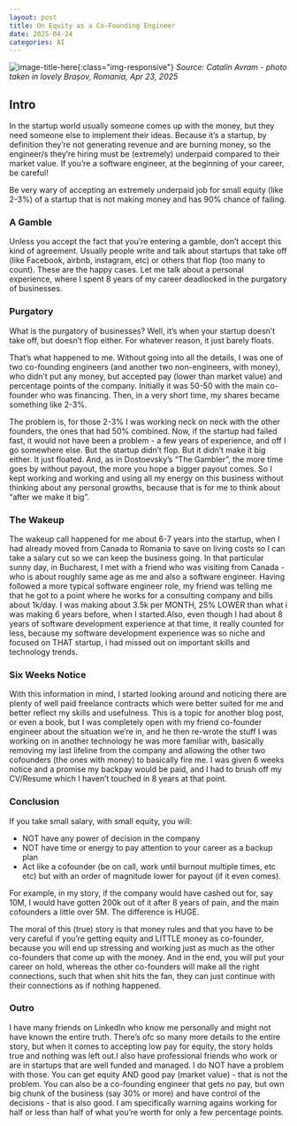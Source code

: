 ```yaml
---
layout: post
title: On Equity as a Co-Founding Engineer
date: 2025-04-24
categories: AI
---
```


![image-title-here](/assets/bv_2025_apr_23.jpeg){:class="img-responsive"}
*Source: Catalin Avram - photo taken in lovely Brașov, Romania, Apr 23, 2025*

## Intro
In the startup world usually someone comes up with the money, but they need someone else to implement their ideas. Because it’s a startup, by definition they’re not generating revenue and are burning money, so the engineer/s they’re hiring must be (extremely) underpaid compared to their market value. If you’re a software engineer, at the beginning of your career, be careful!

Be very wary of accepting an extremely underpaid job for small equity (like 2-3%) of a startup that is not making money and has 90% chance of failing.

### A Gamble
Unless you accept the fact that you’re entering a gamble, don’t accept this kind of agreement. Usually people write and talk about startups that take off (like Facebook, airbnb, instagram, etc) or others that flop (too many to count). These are the happy cases. Let me talk about a personal experience, where I spent 8 years of my career deadlocked in the purgatory of businesses. 

### Purgatory
What is the purgatory of businesses? Well, it’s when your startup doesn’t take off, but doesn’t flop either. For whatever reason, it just barely floats.

That’s what happened to me. Without going into all the details, I was one of two co-founding engineers (and another two non-engineers, with money), who didn’t put any money, but accepted pay (lower than market value) and percentage points of the company. Initially it was 50-50 with the main co-founder who was financing. Then, in a very short time, my shares became something like 2-3%.

The problem is, for those 2-3% I was working neck on neck with the other founders, the ones that had 50% combined. Now, if the startup had failed fast, it would not have been a problem - a few years of experience, and off I go somewhere else. But the startup didn’t flop. But it didn’t make it big either. It just floated. And, as in Dostoevsky’s “The Gambler”, the more time goes by without payout, the more you hope a bigger payout comes. So I kept working and working and using all my energy on this business without thinking about any personal growths, because that is for me to think about “after we make it big”.

### The Wakeup
The wakeup call happened for me about 6-7 years into the startup, when I had already moved from Canada to Romania to save on living costs so I can take a salary cut so we can keep the business going. In that particular sunny day, in Bucharest, I met with a friend who was visiting from Canada - who is about roughly same age as me and also a software engineer. Having followed a more typical software engineer role, my friend was telling me that he got to a point where he works for a consulting company and bills about 1k/day. I was making about 3.5k per MONTH, 25% LOWER than what i was making 6 years before, when I started.Also, even though I had about 8 years of software development experience at that time, it really counted for less, because my software development experience was so niche and focused on THAT startup, i had missed out on important skills and technology trends.

### Six Weeks Notice
With this information in mind, I started looking around and noticing there are plenty of well paid freelance contracts which were better suited for me and better reflect my skills and usefulness. This is a topic for another blog post, or even a book, but I was completely open with my friend co-founder engineer about the situation we’re in, and he then re-wrote the stuff I was working on in another technology he was more familiar with, basically removing my last lifeline  from the company and allowing the other two cofounders (the ones with money) to basically fire me. I was given 6 weeks notice and a promise my backpay would be paid, and I had to brush off my CV/Resume which I haven’t touched in 8 years at that point.

### Conclusion

If you take small salary, with small equity, you will:
- NOT have any power of decision in the company
- NOT have time or energy to pay attention to your career as a backup plan
- Act like a cofounder (be on call, work until burnout multiple times, etc etc) but with an order of magnitude lower for payout (if it even comes).

For example, in my story, if the company would have cashed out for, say 10M, I would have gotten 200k out of it after 8 years of pain, and the main cofounders a little over 5M. The difference is HUGE.

The moral of this (true) story is that money rules and that you have to be very careful if you’re getting equity and LITTLE money as co-founder, because you will end up stressing and working just as much as the other co-founders that come up with the money. And in the end, you will put your career on hold, whereas the other co-founders will make all the right connections, such that when shit hits the fan, they can just continue with their connections as if nothing happened.

### Outro
I have many friends on LinkedIn who know me personally and might not have known the entire truth. There’s ofc so many more details to the entire story, but when it comes to accepting low pay for equity, the story holds true and nothing was left out.I also have professional friends who work or are in startups that are well funded and managed. I do NOT have a problem with those. You can get equity AND good pay (market value) - that is not the problem. You can also be a co-founding engineer that gets no pay, but own big chunk of the business (say 30% or more) and have control of the decisions - that is also good. I am specifically warning agains working for half or less than half of what you’re worth for only a few percentage points.